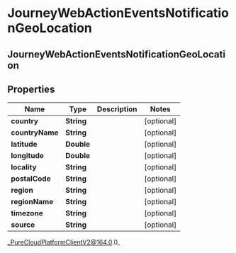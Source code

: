 # JourneyWebActionEventsNotificationGeoLocation

## JourneyWebActionEventsNotificationGeoLocation

## Properties

|Name | Type | Description | Notes|
|------------ | ------------- | ------------- | -------------|
| **country** | **String** |  | [optional] |
| **countryName** | **String** |  | [optional] |
| **latitude** | **Double** |  | [optional] |
| **longitude** | **Double** |  | [optional] |
| **locality** | **String** |  | [optional] |
| **postalCode** | **String** |  | [optional] |
| **region** | **String** |  | [optional] |
| **regionName** | **String** |  | [optional] |
| **timezone** | **String** |  | [optional] |
| **source** | **String** |  | [optional] |



_PureCloudPlatformClientV2@164.0.0_
